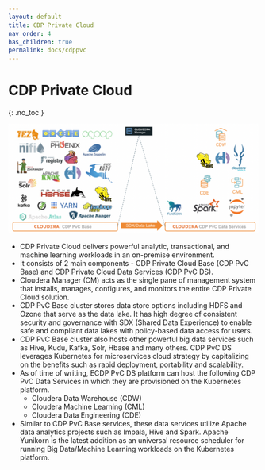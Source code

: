 ```yaml
---
layout: default
title: CDP Private Cloud
nav_order: 4
has_children: true
permalink: docs/cdppvc
---
```


# CDP Private Cloud
{: .no_toc }

![](../../assets/images/overall_arch.png)

- CDP Private Cloud delivers powerful analytic, transactional, and machine learning workloads in an on-premise environment. 
- It consists of 2 main components - CDP Private Cloud Base (CDP PvC Base) and CDP Private Cloud Data Services (CDP PvC DS). 
- Cloudera Manager (CM) acts as the single pane of management system that installs, manages, configures, and monitors the entire CDP Private Cloud solution.
- CDP PvC Base cluster stores data store options including HDFS and Ozone that serve as the data lake. It has high degree of consistent security and governance with SDX (Shared Data Experience) to enable safe and compliant data lakes with policy-based data access for users. 
- CDP PvC Base cluster also hosts other powerful big data services such as Hive, Kudu, Kafka, Solr, Hbase and many others. CDP PvC DS leverages Kubernetes for microservices cloud strategy by capitalizing on the benefits such as rapid deployment, portability and scalability. 
- As of time of writing, ECDP PvC DS platform can host the following CDP PvC Data Services in which they are provisioned on the Kubernetes platform. 
    - Cloudera Data Warehouse (CDW)
    - Cloudera Machine Learning (CML)
    - Cloudera Data Engineering (CDE)
- Similar to CDP PvC Base services, these data services utilize Apache data analytics projects such as Impala, Hive and Spark. Apache Yunikorn is the latest addition as an universal resource scheduler for running Big Data/Machine Learning workloads on the Kubernetes platform.


